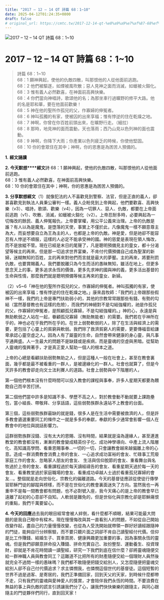 ```yaml
---
title: "2017 – 12 – 14 QT 詩篇 68：1~10"
date: 2025-04-12T01:24:35+0800
draft: false
# original_url: https://cmtc.tw/2017-12-14-qt-%e8%a9%a9%e7%af%87-68%ef%bc%9a110
---
```


![2017 – 12 – 14 QT 詩篇 68：1\~10](/images/qt.jpg   "2017 – 12 – 14 QT 詩篇 68：1\~10")

# 2017 – 12 – 14 QT 詩篇 68：1\~10

> 詩篇 68：1\~10  
> 68：1 願神興起，使他的仇敵四散，叫那恨他的人從他面前逃跑。  
> 68：2 他們被驅逐，如煙被風吹散；惡人見神之面而消滅，如蠟被火鎔化。  
> 68：3 惟有義人必然歡喜，在神面前高興快樂。  
> 68：4 你們當向神唱詩，歌頌他的名；為那坐車行過曠野的修平大路。他的名是耶和華，要在他面前歡樂！  
> 68：5 神在他的聖所作孤兒的父，作寡婦的伸冤者。  
> 68：6 神叫孤獨的有家，使被囚的出來享福；惟有悖逆的住在乾燥之地。  
> 68：7 神啊，你曾在你百姓前頭出來，在曠野行走。（細拉）  
> 68：8 那時，地見神的面而震動，天也落雨；西乃山見以色列神的面也震動。  
> 68：9 神啊，你降下大雨；你產業以色列疲乏的時候，你使他堅固。  
> 68：10 你的會眾住在其中；神啊，你的恩惠是為困苦人預備的。

**1.** **經文誦讀**

**2. 今天默想****經文**詩 68：1 願神興起，使他的仇敵四散，叫那恨他的人從他面前逃跑。  
68：3 惟有義人必然歡喜，在神面前高興快樂。  
68：10 你的會眾住在其中；神啊，你的恩惠是為困苦人預備的。

**3. 分享默想經文**（1）就像犯法的人不喜歡見到警察、法官，但是正直的義人，卻甚喜歡見到執法人員秉公審判一樣。義人企盼見到上帝興起，他們要歡喜、高興快樂（v3）、唱詩，歌頌、歡樂（v4），因為一切罪人、惡人、仇敵，都要在上帝面前逃跑（v1）、吹散、消滅，如蠟被火鎔化（v2）。上帝忍耐多時，必要興起為一切悔改的餘民、義人伸冤報仇，上帝要掌權，用公平公義來治理。上帝的仇敵是誰？有人以為是魔鬼，是墮落的天使，事實上不僅於此，凡像魔鬼一樣不願意尊主為大，而妄想要自立為王為主的人，也都是上帝的仇敵。神是愛，但是祂卻不能容忍有人悖逆不順服，這樣的人必定不能承受神的國。神的慈愛是表現在領人悔改，而不是放縱不管。現在已經是末日的尾聲了，凡是聰明預備見主的童女，都十分渴望等候主的再來。但是那一切追求世界宴樂，不肯付代價預備自己成為聖潔的新婦，迷糊無知的百姓，主的再來對他們而言就是最大的夢靨。主的再來，將要刑罰仇敵，也要賞賜義人。我們要脫離只為今生而活的愚昧無知，雖活在地上，但更多思念天上的事，更多追求永恆的價值，更多先求神的國與神的義，更多活出基督的生命與性情，那麼我們就是聰明預備等候主再來的童女、新婦。

（2）v5\~6「神在他的聖所作孤兒的父，作寡婦的伸冤者。神叫孤獨的有家，使被囚的出來享福；惟有悖逆的住在乾燥之地。」康來昌牧師：「我們的上帝跟那些假神不一樣，我們的上帝是專門扶助弱小的，其他的宗教常常跟那些有錢、有勢的勾結（當然基督教也有這樣的危險），而我們的神絕對不是勾結強權的，祂是作孤兒的父，作寡婦的伸冤者，是照顧孤兒寡婦，不是勾結強權的。」神的心，永遠是與無助軟弱之人站在一起，眷顧孤兒寡婦（無助無能者）的需要。我們若在乎神所在乎的，神也必在乎我們所在乎的。在世上弱勢軟弱的人，除了在生活與經濟上的需要，更包括了心靈上的貧窮與軟弱。我們除了救濟貧窮人的需要，更要傳福音給謙卑承認心靈空虛之人。因為人有了屬靈的生命，自然會帶來健康的身心靈，與凡事亨通興盛。人一生最大的問題不是缺錢或是疾病，而是靈魂的空虛與黑暗。從幫助人靈魂的復興著手，才是真正愛人幫助一個人的根本之道。

上帝的心總是看顧扶助弱勢無助之人，但是這種人一般在社會上，甚至在教會裏面，幾乎都是最不被看重的一群人，是被邊緣化的一群人。社會也就算了，但是今天許多的教會卻走向文士法利賽人的道路。社會上弱勢與中下階層的人，

第一個他們根本沒有什麼時間可以投入教會的課程與事奉，許多人星期天都要為餵飽自己而辛苦打拼。

第二個他們當中許多是知識不多、學歷不高之人，對於教會動不動就要上課跑壘包，當小組長、帶敬拜、分享話語，這些弱勢族群永遠站不上教會的台面。

第三個，這些弱勢族群最缺的就是錢，很多人是在生活中需要被救濟的人，但是許多教會遴選重要同工的條件之一就是多多的奉獻，奉獻的多少通常會影響一個人在教會中的地位與說話影響力。

這群弱勢族群沒錢、沒有太大的恩賜、沒有時間，結果就是淪為邊緣人，甚至連進教堂的教會都沒有，漸漸的教會變成精英份子化、成功神學導向、中產上流人階層化、高知識高學問、看重恩賜事奉…一切的一切，只會讓教會越來越偏離上帝的心意。造成一群消費教會消費上帝的會友、一心追求成功富裕的會友、忙碌事工荒廢家庭工作的會友、忽略家人朋友的會友、 生活與信仰脫節的會友、重看舞台與名牧過於上帝的會友、看重課程過於每天讀經禱告的會友、看重星期天過於每一天的會友、看重教堂過於家庭職場的會友、看重成功卓越人士過於看重孤兒寡婦的會友…。整個就是走向世俗化，宗教化的偏離道路。今天的基督徒應該從使徒行傳學習耶穌門徒的腳蹤與榜樣，而不是在世俗化的教會裏面迷失了方向。當然我也一再重申不是每一間教會都有問題，也不必對號入座，我今天痛心的是上帝的教會早已遠離了起初的心意卻不自知。人軟弱是難免的，但是世俗化與宗教化卻是耶穌痛恨的重點，我們千萬要留心。

**4. 今天的回應**過去我的眼目經常會被人絆倒，看什麼都不順眼，結果可能最大問題的是我自己眼中有樑木。現在慢慢悔改與其一直看別人的問題，不如從自己開始改變作起，盡自己的力量慢慢改變，也從為人受洗開始就帶領一群好好讀經跟隨神的門徒，能夠自行分辨察驗，而不要只聽片面之詞卻不肯自己讀聖經付代價。信仰是比工作賺錢、結婚生子、買車買房、健康興趣更加重要的事，因為事關永恆的靈魂。但是我們卻願意拼命投入賺錢、拼命充實自己、妝扮整型、運動養生、投資理財，卻就是不肯花時間讀一讀聖經，研究一下我們到底在信什麼？卻將靈魂隨便交給一群神職人員與教會同工？這難道不比把所有的財產隨便交給一個理財人員然後就完全不過問一樣的愚昧嗎？我們都不敢隨便把錢交給別人，又怎麼隨便把靈魂交給別人卻不自己付代價追求？求主憐憫我，也憐憫這個世代的基督徒。這個短暫的世界不過是過客、是寄居的，我們正準備回家，回到天父的天家，到時候什麼都帶不走，只有我們的靈魂與愛神愛人的獎賞，才會陪伴我們永恆的時間。不要浪費在無益的事上與仇敵的謊言引誘讓我們分了心，讓我們快快樂樂的跟隨主，與同心跟隨主的門徒夥伴們同行，直到回天家！